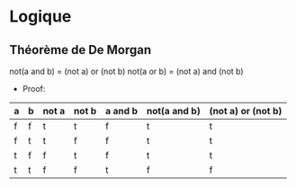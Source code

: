 # Logique

## Théorème de De Morgan
not(a and b) = (not a) or (not b)
not(a or b) = (not a) and (not b)

- Proof:

|a|b|not a|not b|a and b|not(a and b)|(not a) or (not b)|
|-|-|-----|-----|-------|------------|------------------|
|f|f|  t  |  t  |   f   |      t     |     t            |
|f|t|  t  |  f  |   f   |      t     |     t            |
|t|f|  f  |  t  |   f   |      t     |     t            |
|t|t|  f  |  f  |   t   |      f     |     f            |